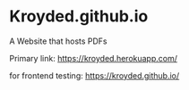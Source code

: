 # Kroyded.github.io
A Website that hosts PDFs


Primary link: https://kroyded.herokuapp.com/




for frontend testing: https://kroyded.github.io/
